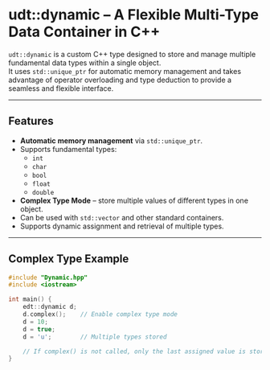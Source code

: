 # udt::dynamic – A Flexible Multi-Type Data Container in C++

`udt::dynamic` is a custom C++ type designed to store and manage multiple fundamental data types within a single object.  
It uses `std::unique_ptr` for automatic memory management and takes advantage of operator overloading and type deduction to provide a seamless and flexible interface.

---

## Features
- **Automatic memory management** via `std::unique_ptr`.
- Supports fundamental types:
  - `int`
  - `char`
  - `bool`
  - `float`
  - `double`
- **Complex Type Mode** – store multiple values of different types in one object.
- Can be used with `std::vector` and other standard containers.
- Supports dynamic assignment and retrieval of multiple types.

---

## Complex Type Example
```cpp
#include "Dynamic.hpp"
#include <iostream>

int main() {
    edt::dynamic d;
    d.complex();    // Enable complex type mode
    d = 10;
    d = true;
    d = 'u';        // Multiple types stored

    // If complex() is not called, only the last assigned value is stored
}
